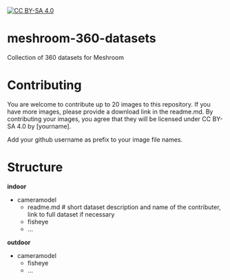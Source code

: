 [![CC BY-SA 4.0](https://img.shields.io/badge/license-CC%20BY--SA%204.0-blue.svg?style=flat-square)](https://creativecommons.org/licenses/by-sa/4.0/)

# meshroom-360-datasets

Collection of 360 datasets for Meshroom

# Contributing

You are welcome to contribute up to 20 images to this repository.
If you have more images, please provide a download link in the readme.md.
By contributing your images, you agree that they will be licensed under CC BY-SA 4.0 by [yourname].

Add your github username as prefix to your image file names.

# Structure

**indoor**
- cameramodel
  - readme.md # short dataset description and name of the contributer, link to full dataset if necessary
  - fisheye
  - ...


**outdoor**
- cameramodel
  - fisheye
  - ...


